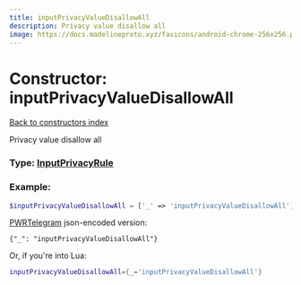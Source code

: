 ```yaml
---
title: inputPrivacyValueDisallowAll
description: Privacy value disallow all
image: https://docs.madelineproto.xyz/favicons/android-chrome-256x256.png
---
```

# Constructor: inputPrivacyValueDisallowAll  
[Back to constructors index](index.md)



Privacy value disallow all




### Type: [InputPrivacyRule](../types/InputPrivacyRule.md)


### Example:

```php
$inputPrivacyValueDisallowAll = ['_' => 'inputPrivacyValueDisallowAll'];
```  

[PWRTelegram](https://pwrtelegram.xyz) json-encoded version:

```
{"_": "inputPrivacyValueDisallowAll"}
```


Or, if you're into Lua:

```lua
inputPrivacyValueDisallowAll={_='inputPrivacyValueDisallowAll'}

```


